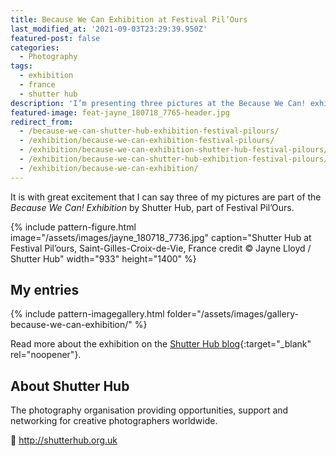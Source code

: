 ```yaml
---
title: Because We Can Exhibition at Festival Pil’Ours
last_modified_at: '2021-09-03T23:29:39.950Z'
featured-post: false
categories:
  - Photography
tags:
  - exhibition
  - france
  - shutter hub
description: 'I’m presenting three pictures at the Because We Can! exhibition by Shutter Hub, part of Festival Pil’Ours.'
featured-image: feat-jayne_180718_7765-header.jpg
redirect_from:
  - /because-we-can-shutter-hub-exhibition-festival-pilours/
  - /exhibition/because-we-can-exhibition-festival-pilours/
  - /exhibition/because-we-can-exhibition-shutter-hub-festival-pilours/
  - /exhibition/because-we-can-shutter-hub-exhibition-festival-pilours/
  - /exhibition/because-we-can-exhibition/
---
```

<p class="lead">It is with great excitement that I can say three of my pictures are part of the <em>Because We Can! Exhibition</em> by Shutter Hub, part of Festival Pil’Ours.</p>

<!--more-->

{% include pattern-figure.html image="/assets/images/jayne_180718_7736.jpg" caption="Shutter Hub at Festival Pil’ours, Saint-Gilles-Croix-de-Vie, France credit &copy; Jayne Lloyd / Shutter Hub" width="933" height="1400" %}

## My entries

{% include pattern-imagegallery.html folder="/assets/images/gallery-because-we-can-exhibition/" %}

Read more about the exhibition on the [Shutter Hub blog](https://shutterhub.org.uk/because-we-can-exhibition-launch-and-photos/){:target="_blank" rel="noopener"}.

## About Shutter Hub

The photography organisation providing opportunities, support and networking for creative photographers worldwide.  

<p class="detached">🔗 <a href="http://shutterhub.org.uk" target="_blank" rel="noopener">http://shutterhub.org.uk</a></p>

<!-- <small>Header and first picture credit &copy; Jayne Lloyd / Shutter Hub - Shutter Hub at Festival Pil'ours, Saint-Gilles-Croix-de-Vie, France.</small> -->
